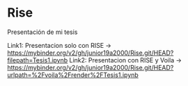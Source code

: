 # Rise
Presentación de mi tesis

Link1: Presentacion solo con RISE → https://mybinder.org/v2/gh/junior19a2000/Rise.git/HEAD?filepath=Tesis1.ipynb
Link2: Presentacion con RISE y Voila → https://mybinder.org/v2/gh/junior19a2000/Rise.git/HEAD?urlpath=%2Fvoila%2Frender%2FTesis1.ipynb
